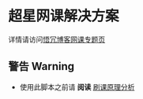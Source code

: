 # 超星网课解决方案

详情请访问[悟冗博客网课专题页](https://wr.twocola.com/2018/08/01/web-lessons.html)

## 警告 Warning

- 使用此脚本之前请 **阅读** [刷课原理分析](https://jokin1999.github.io/chaoxing-solution/ylfx.html)
